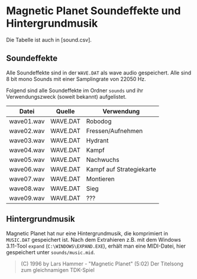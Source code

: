 Magnetic Planet Soundeffekte und Hintergrundmusik
=================================================

Die Tabelle ist auch in [sound.csv].

Soundeffekte
------------

Alle Soundeffekte sind in der `WAVE.DAT` als wave audio gespeichert. Alle sind 8 bit mono Sounds mit einer Samplingrate von 22050 Hz.

Folgend sind alle Soundeffekte im Ordner `sounds` und ihr Verwendungszweck (soweit bekannt) aufgelistet.

Datei      | Quelle   | Verwendung
-----------|----------|-----------
wave01.wav | WAVE.DAT | Robodog
wave02.wav | WAVE.DAT | Fressen/Aufnehmen
wave03.wav | WAVE.DAT | Hydrant
wave04.wav | WAVE.DAT | Kampf
wave05.wav | WAVE.DAT | Nachwuchs
wave06.wav | WAVE.DAT | Kampf auf Strategiekarte
wave07.wav | WAVE.DAT | Montieren
wave08.wav | WAVE.DAT | Sieg
wave09.wav | WAVE.DAT | ???


Hintergrundmusik
----------------

Magnetic Planet hat nur eine Hintergrundmusik, die komprimiert in `MUSIC.DAT` gespeichert ist. Nach dem Extrahieren z.B. mit dem Windows 3.11-Tool `expand` (`C:\WINDOWS\EXPAND.EXE`), erhält man eine MIDI-Datei, hier gespeichert unter `sounds/music.mid`.

> (C) 1996 by Lars Hammer - "Magnetic Planet" (5:02)  Der Titelsong zum gleichnamigen TDK-Spiel
